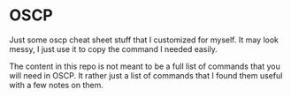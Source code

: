 # OSCP

Just some oscp cheat sheet stuff that I customized for myself. It may look messy, I just use it to copy the command I needed easily.

The content in this repo is not meant to be a full list of commands that you will need in OSCP. It rather just a list of commands that I found them useful with a few notes on them.
